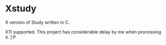 # Xstudy
X version of Study written in C.

X11 supported. This project has considerable delay by me when processing it. |:P
